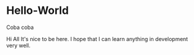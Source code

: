 # Hello-World
Coba coba

Hi All
It's nice to be here. I hope that I can learn anything in development very well.
